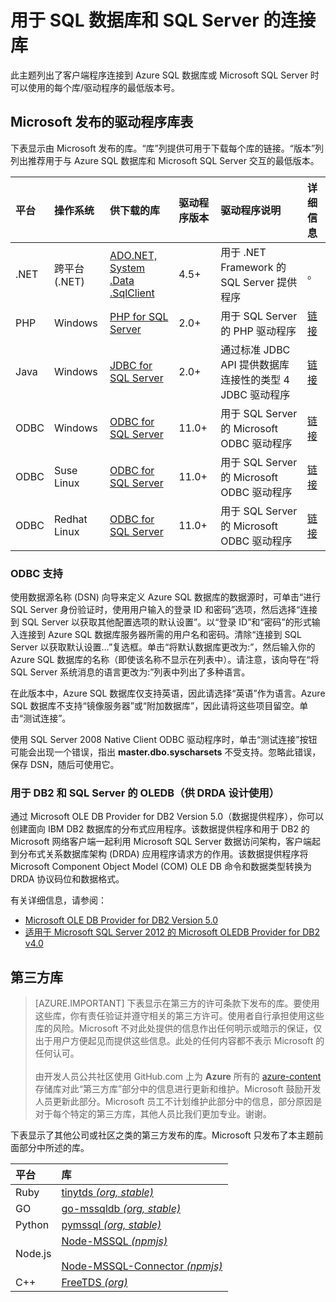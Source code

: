 <properties
	pageTitle="用于 SQL 数据库和 SQL Server 的连接库"
	description="列出每个客户端程序可以用来连接到 Azure SQL 数据库或 Microsoft SQL Server 的驱动程序的最低版本号。提供一个链接，通过它可查看由社区而不是 Microsoft 发布的驱动程序的版本信息。"
	services="sql-database"
	documentationCenter=""
	authors="pehteh"
	manager="jeffreyg"
	editor="genemi"/>

<tags
	ms.service="sql-database"
	ms.date="02/23/2016"
	wacn.date="06/14/2016"/>

# 用于 SQL 数据库和 SQL Server 的连接库

此主题列出了客户端程序连接到 Azure SQL 数据库或 Microsoft SQL Server 时可以使用的每个库/驱动程序的最低版本号。

## Microsoft 发布的驱动程序库表

下表显示由 Microsoft 发布的库。“库”列提供可用于下载每个库的链接。“版本”列列出推荐用于与 Azure SQL 数据库和 Microsoft SQL Server 交互的最低版本。

| 平台 | 操作系统 | 供下载的库<br/> | 驱动程序版本<br/> | 驱动程序说明<br/> | 详细信息<br/> |
| :--- | :--- | :--- | :--- | :--- | :-- |
| .NET | 跨平台 (.NET) | [ADO.NET, System .Data .SqlClient](http://www.microsoft.com/zh-cn/download/details.aspx?id=30653) | 4\.5+ | 用于 .NET Framework 的 SQL Server 提供程序 | 。 |
| PHP | Windows | [PHP for SQL Server](http://www.microsoft.com/en-us/download/details.aspx?id=20098) | 2\.0+ | 用于 SQL Server 的 PHP 驱动程序 | [链接](http://msdn.microsoft.com/zh-cn/library/dn865013.aspx) |
| Java | Windows | [JDBC for SQL Server](https://www.microsoft.com/zh-cn/download/details.aspx?id=11774) | 2\.0+ | 通过标准 JDBC API 提供数据库连接性的类型 4 JDBC 驱动程序 | [链接](https://msdn.microsoft.com/zh-cn/library/mt654048.aspx) |
| ODBC | Windows | [ODBC for SQL Server](http://www.microsoft.com/zh-cn/download/details.aspx?id=36434) | 11\.0+ | 用于 SQL Server 的 Microsoft ODBC 驱动程序 | [链接](http://msdn.microsoft.com/zh-cn/library/jj730308.aspx) |
| ODBC | Suse Linux | [ODBC for SQL Server](http://www.microsoft.com/en-us/download/details.aspx?id=34687) | 11\.0+ | 用于 SQL Server 的 Microsoft ODBC 驱动程序 | [链接](https://msdn.microsoft.com/zh-cn/library/hh568451.aspx) |
| ODBC | Redhat Linux | [ODBC for SQL Server](http://www.microsoft.com/en-us/download/details.aspx?id=34687) | 11\.0+ | 用于 SQL Server 的 Microsoft ODBC 驱动程序 | [链接](https://msdn.microsoft.com/zh-cn/library/hh568451.aspx) |

### ODBC 支持

使用数据源名称 (DSN) 向导来定义 Azure SQL 数据库的数据源时，可单击“进行 SQL Server 身份验证时，使用用户输入的登录 ID 和密码”选项，然后选择“连接到 SQL Server 以获取其他配置选项的默认设置”。以“登录 ID”和“密码”的形式输入连接到 Azure SQL 数据库服务器所需的用户名和密码。清除“连接到 SQL Server 以获取默认设置…”复选框。单击“将默认数据库更改为:”，然后输入你的 Azure SQL 数据库的名称（即使该名称不显示在列表中）。请注意，该向导在“将 SQL Server 系统消息的语言更改为:”列表中列出了多种语言。

在此版本中，Azure SQL 数据库仅支持英语，因此请选择“英语”作为语言。Azure SQL 数据库不支持“镜像服务器”或“附加数据库”，因此请将这些项目留空。单击“测试连接”。

使用 SQL Server 2008 Native Client ODBC 驱动程序时，单击“测试连接”按钮可能会出现一个错误，指出 **master.dbo.syscharsets** 不受支持。忽略此错误，保存 DSN，随后可使用它。

### 用于 DB2 和 SQL Server 的 OLEDB（供 DRDA 设计使用）

通过 Microsoft OLE DB Provider for DB2 Version 5.0（数据提供程序），你可以创建面向 IBM DB2 数据库的分布式应用程序。该数据提供程序和用于 DB2 的 Microsoft 网络客户端一起利用 Microsoft SQL Server 数据访问架构，客户端起到分布式关系数据库架构 (DRDA) 应用程序请求方的作用。该数据提供程序将 Microsoft Component Object Model (COM) OLE DB 命令和数据类型转换为 DRDA 协议码位和数据格式。

有关详细信息，请参阅：

- [Microsoft OLE DB Provider for DB2 Version 5.0](http://msdn.microsoft.com/zh-cn/library/dn745875.aspx)
- [适用于 Microsoft SQL Server 2012 的 Microsoft OLEDB Provider for DB2 v4.0](http://www.microsoft.com/zh-cn/download/details.aspx?id=29100)

## 第三方库

> [AZURE.IMPORTANT] 下表显示在第三方的许可条款下发布的库。要使用这些库，你有责任验证并遵守相关的第三方许可。使用者自行承担使用这些库的风险。Microsoft 不对此处提供的信息作出任何明示或暗示的保证，仅出于用户方便起见而提供这些信息。此处的任何内容都不表示 Microsoft 的任何认可。
<br/><br/>由开发人员公共社区使用 GitHub.com 上为 **Azure** 所有的 [azure-content](http://github.com/Azure/azure-content) 存储库对此“第三方库”部分中的信息进行更新和维护。Microsoft 鼓励开发人员更新此部分。Microsoft 员工不计划维护此部分中的信息，部分原因是对于每个特定的第三方库，其他人员比我们更加专业。谢谢。

下表显示了其他公司或社区之类的第三方发布的库。Microsoft 只发布了本主题前面部分中所述的库。

| 平台 | 库 |
| :-- | :-- |
| Ruby | [tinytds *(org, stable)*](https://rubygems.org/gems/tiny_tds/versions/0.7.0) |
| GO | [go-mssqldb *(org, stable)*](https://github.com/denisenkom/go-mssqldb) |
| Python | [pymssql *(org, stable)*](http://pymssql.org/en/stable) |
| Node.js | [Node-MSSQL *(npmjs)*](https://www.npmjs.com/package/node-mssql)<br/><br/>[Node-MSSQL-Connector *(npmjs)*](https://www.npmjs.com/package/node-mssql-connector) |
| C++ | [FreeTDS *(org)*](http://www.freetds.org) |

<!--
https://zh.wikipedia.org/wiki/Draft:Microsoft_SQL_Server_Libraries/Drivers
-->

<!---HONumber=Mooncake_0606_2016-->
